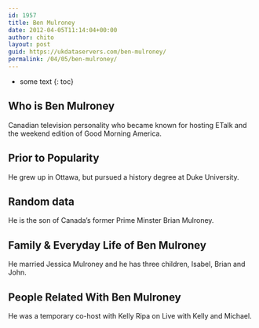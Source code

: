 ```yaml
---
id: 1957
title: Ben Mulroney
date: 2012-04-05T11:14:04+00:00
author: chito
layout: post
guid: https://ukdataservers.com/ben-mulroney/
permalink: /04/05/ben-mulroney/
---
```


* some text
{: toc}


## Who is  Ben Mulroney
                  
                  
                  
Canadian television personality who became known for hosting ETalk and the weekend edition of Good Morning America.
                  
                
                
                
## Prior to Popularity 
                  
                  
                  
He grew up in Ottawa, but pursued a history degree at Duke University.
                  
                
                
                
## Random data 
                  
                  
                  
He is the son of Canada&#8217;s former Prime Minster Brian Mulroney.
                  
                
                
                
## Family & Everyday Life of Ben Mulroney
                  
                  
                  
He married Jessica Mulroney and he has three children, Isabel, Brian and John. 
                  
                
                
                
## People Related With  Ben Mulroney
                  
                  
                  
He was a temporary co-host with Kelly Ripa on Live with Kelly and Michael.
                  
                
              
            
          
          
          
    
    
  
